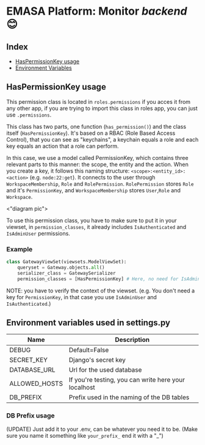 # EMASA Platform: Monitor $backend$ 😊

## Index
- [HasPermissionKey usage](#has_per)
- [Environment Variables](#env_var)

## <a name="has_per">HasPermissionKey usage</a>

This permission class is located in `roles.permissions` if you acces it from any other app, if you are trying to import this class in roles app, you can just use `.permissions`.

This class has two parts, one function (`has_permission()`) and the class itself (`HasPermissionKey`). It's based on a RBAC (Role Based Access Control), that you can see as "keychains", a keychain equals a role and each key equals an action that a role can perform.

In this case, we use a model called PermissionKey, which contains three relevant parts to this manner: the scope, the entity and the action. When you create a key, it follows this naming structure: `<scope>:<entity_id>:<action>` (e.g. `node:22:get`). It connects to the user through `WorkspaceMembership`, `Role` and `RolePermission`. `RolePermission` stores `Role` and it's `PermissionKey`, and `WorkspaceMembership` stores `User`,`Role` and `Workspace`.

<"diagram pic">

To use this permission class, you have to make sure to put it in your viewset, in `permission_classes`, it already includes `IsAuthenticated` and `IsAdminUser` permissions. 

### Example
```python
class GatewayViewSet(viewsets.ModelViewSet):
    queryset = Gateway.objects.all()
    serializer_class = GatewaySerializer
    permission_classes = [HasPermissionKey] # Here, no need for IsAdminUser or IsAuthenticated
```
NOTE: you have to verify the context of the viewset. (e.g. You don't need a key for `PermissionKey`, in that case you use `IsAdminUser` and `IsAuthenticated`.)

## <a name="env_var">Environment variables used in settings.py </a>

|Name|Description|
|----|----|
|DEBUG| Default=False|
|SECRET_KEY| Django's secret key|
|DATABASE_URL| Url for the used database |
|ALLOWED_HOSTS| If you're testing, you can write here your localhost|
|DB_PREFIX| Prefix used in the naming of the DB tables |

### DB Prefix usage

(UPDATE) Just add it to your .env, can be whatever you need it to be. (Make sure you name it something like `your_prefix_` end it with a "_")

